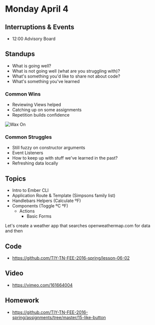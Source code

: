# Monday April 4

## Interruptions & Events

* 12:00 Advisory Board

## Standups

* What is going well?
* What is not going well (what are you struggling with)?
* What's something you'd like to share not about code?
* What's something you've learned

### Common Wins

* Reviewing Views helped
* Catching up on some assignments
* Repetition builds confidence

![Wax On](http://images6.fanpop.com/image/photos/32300000/Wax-On-Wax-Off-snoopy_sophie-32378028-500-275.gif)

### Common Struggles

* Still fuzzy on constructor arguments
* Event Listeners
* How to keep up with stuff we've learned in the past?
* Refreshing data locally

## Topics

- Intro to Ember CLI
- Application Route & Template (Simpsons family list)
- Handlebars Helpers (Calculate ºF)
- Components (Toggle ºC ºF)
  + Actions
    - Basic Forms

Let's create a weather app that searches openweathermap.com for data and then

## Code

* https://github.com/TIY-TN-FEE-2016-spring/lesson-06-02

## Video

* https://vimeo.com/161664004

## Homework

* https://github.com/TIY-TN-FEE-2016-spring/assignments/tree/master/15-like-button
